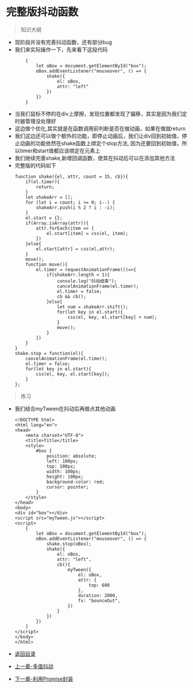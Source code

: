 # 完整版抖动函数

> 知识大纲
* 现阶段并没有完善抖动函数，还有部分bug
* 我们来实际操作一下，先来看下这段代码
    ```
        {
            let oBox = document.getElementById("box");
            oBox.addEventListener("mouseover", () => {
                shake({
                    el: oBox,
                    attr: "left"
                })
            })
        }
    ```
* 当我们鼠标不停的在div上摩擦，发现位置都发现了偏移，其实是因为我们定时器管理没处理好
* 这边做个优化,其实就是在函数调用前判断是否在做动画，如果在做就return
* 我们这边还可以做个额外的功能，即停止动画后，我们让div回到初始值，停止动画的功能依然在shake函数上绑定个stop方法,
    因为还要回到初始值，所以timer和start值都应该绑定在元素上  
* 我们继续完善shake,新增回调函数，使其在抖动后可以在添加其他方法
* 完整版的代码如下
    ```
    function shake({el, attr, count = 15, cb}){
        if(el.timer){
            return;
        }
        let shakeArr = [];
        for (let i = count; i >= 0; i--) {
            shakeArr.push(i % 2 ? i : -i);
        }
        el.start = {};
        if(Array.isArray(attr)){
            attr.forEach(item => {
                el.start[item] = css(el, item);
            })
        }else{
            el.start[attr] = css(el,attr);
        }
        move();
        function move(){
            el.timer = requestAnimationFrame(()=>{
                if(shakeArr.length < 1){
                    console.log("抖动结束");
                    cancelAnimationFrame(el.timer);
                    el.timer = false;
                    cb && cb();
                }else{
                    let num = shakeArr.shift();
                    for(let key in el.start){
                        css(el, key, el.start[key] + num);
                    }
                    move();
                }
            })
        }
    }
    shake.stop = function(el){
        cancelAnimationFrame(el.timer);
        el.timer = false;
        for(let key in el.start){
            css(el, key, el.start[key]);
        }
    };
    ```
  
> 练习
* 我们结合myTween在抖动后再做点其他动画 

    ```
    <!DOCTYPE html>
    <html lang="en">
    <head>
        <meta charset="UTF-8">
        <title>Title</title>
        <style>
            #box {
                position: absolute;
                left: 100px;
                top: 100px;
                width: 100px;
                height: 100px;
                background-color: red;
                cursor: pointer;
            }
        </style>
    </head>
    <body>
    <div id="box"></div>
    <script src="myTween.js"></script>
    <script>
        {
            let oBox = document.getElementById("box");
            oBox.addEventListener("mouseover", () => {
                shake.stop(oBox);
                shake({
                    el: oBox,
                    attr: "left",
                    cb(){
                        myTween({
                            el: oBox,
                            attr: {
                                top: 600
                            },
                            duration: 2000,
                            fx: "bounceOut",
                        })
                    }
                })
            })
        }
    </script>
    </body>
    </html>
    ``` 
  
* [返回目录](../README.md)
* [上一章-多值抖动](../22-多值抖动/22-多值抖动.md)   
* [下一章-利用Promise封装](../24-利用Promise封装/24-利用Promise封装.md)   
